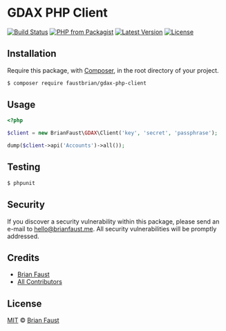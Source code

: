 # GDAX PHP Client

[![Build Status](https://img.shields.io/travis/faustbrian/GDAX-PHP-Client/master.svg?style=flat-square)](https://travis-ci.org/faustbrian/GDAX-PHP-Client)
[![PHP from Packagist](https://img.shields.io/packagist/php-v/faustbrian/gdax-php-client.svg?style=flat-square)]()
[![Latest Version](https://img.shields.io/github/release/faustbrian/GDAX-PHP-Client.svg?style=flat-square)](https://github.com/faustbrian/GDAX-PHP-Client/releases)
[![License](https://img.shields.io/packagist/l/faustbrian/GDAX-PHP-Client.svg?style=flat-square)](https://packagist.org/packages/faustbrian/GDAX-PHP-Client)

## Installation

Require this package, with [Composer](https://getcomposer.org/), in the root directory of your project.

``` bash
$ composer require faustbrian/gdax-php-client
```

## Usage

```php
<?php

$client = new BrianFaust\GDAX\Client('key', 'secret', 'passphrase');

dump($client->api('Accounts')->all());
```

## Testing

``` bash
$ phpunit
```

## Security

If you discover a security vulnerability within this package, please send an e-mail to hello@brianfaust.me. All security vulnerabilities will be promptly addressed.

## Credits

- [Brian Faust](https://github.com/faustbrian)
- [All Contributors](../../contributors)

## License

[MIT](LICENSE) © [Brian Faust](https://brianfaust.me)
